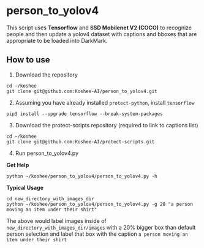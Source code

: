 # person_to_yolov4

This script uses **Tensorflow** and **SSD Mobilenet V2 (COCO)** to recognize
people and then update a yolov4 dataset with captions and bboxes that are
appropriate to be loaded into DarkMark.

## How to use
1. Download the repository
```
cd ~/koshee
git clone git@github.com:Koshee-AI/person_to_yolov4.git
```
2. Assuming you have already installed `protect-python`, install `tensorflow`

```
pip3 install --upgrade tensorflow --break-system-packages
```

3. Download the protect-scripts repository (required to link to captions list)

```
cd ~/koshee
git clone git@github.com:Koshee-AI/protect-scripts.git
```

4. Run person_to_yolov4.py

**Get Help**
```
python ~/koshee/person_to_yolov4/person_to_yolov4.py -h
```

**Typical Usage**
```
cd new_directory_with_images_dir
python ~/koshee/person_to_yolov4/person_to_yolov4.py -g 20 "a person moving an item under their shirt"
```

The above would label images inside of `new_directory_with_images_dir/images` with a 20% bigger box
than default person selection and label that box with the caption `a person moving an item under their shirt`